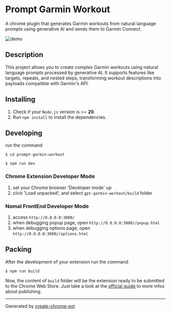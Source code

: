 # Prompt Garmin Workout

A chrome plugin that generates Garmin workouts from natural language prompts using generative AI and sends them to Garmin Connect.

![demo](src/assets/screen.jpeg)

## Description

This project allows you to create complex Garmin workouts using natural language prompts processed by generative AI.
It supports features like targets, repeats, and nested steps, transforming workout descriptions into payloads compatible with Garmin's API.

## Installing

1. Check if your `Node.js` version is >= **20**.
2. Run `npm install` to install the dependencies.

## Developing

run the command

```shell
$ cd prompt-garmin-workout

$ npm run dev
```

### Chrome Extension Developer Mode

1. set your Chrome browser 'Developer mode' up
2. click 'Load unpacked', and select `gpt-garmin-workout/build` folder

### Nomal FrontEnd Developer Mode

1. access `http://0.0.0.0:3000/`
2. when debugging popup page, open `http://0.0.0.0:3000//popup.html`
3. when debugging options page, open `http://0.0.0.0:3000//options.html`

## Packing

After the development of your extension run the command

```shell
$ npm run build
```

Now, the content of `build` folder will be the extension ready to be submitted to the Chrome Web Store. Just take a look at the [official guide](https://developer.chrome.com/webstore/publish) to more infos about publishing.

---

Generated by [create-chrome-ext](https://github.com/guocaoyi/create-chrome-ext)

